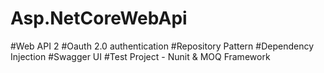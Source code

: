 # Asp.NetCoreWebApi
#Web API 2
#Oauth 2.0 authentication
#Repository Pattern 
#Dependency Injection
#Swagger UI
#Test Project - Nunit & MOQ Framework
